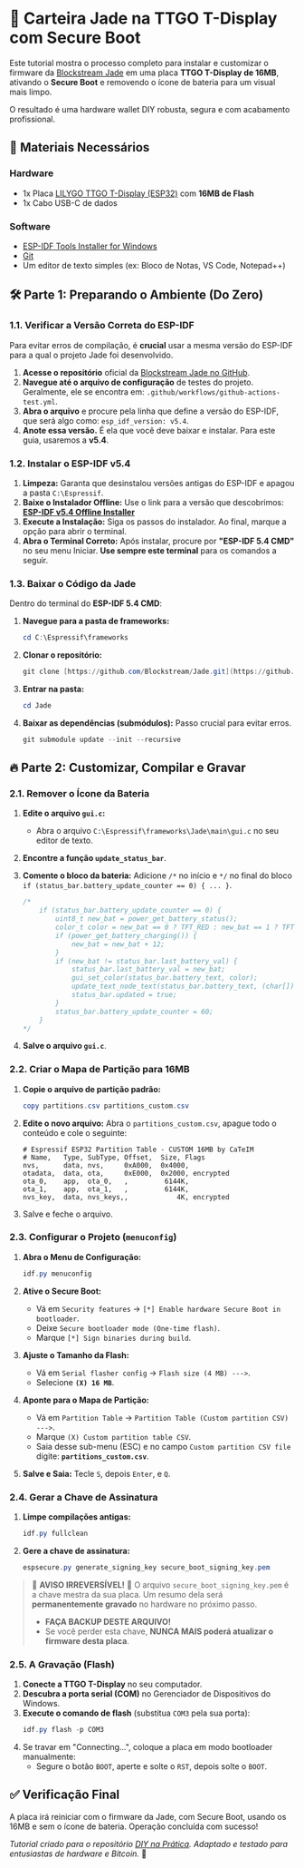 ﻿# 🔐 Carteira Jade na TTGO T-Display com Secure Boot

Este tutorial mostra o processo completo para instalar e customizar o firmware da [Blockstream Jade](https://github.com/Blockstream/Jade) em uma placa **TTGO T-Display de 16MB**, ativando o **Secure Boot** e removendo o ícone de bateria para um visual mais limpo.

O resultado é uma hardware wallet DIY robusta, segura e com acabamento profissional.

## 🧰 Materiais Necessários

### Hardware

* 1x Placa [LILYGO TTGO T-Display (ESP32)](https://s.click.aliexpress.com/e/_mqRUCxl) com **16MB de Flash**
* 1x Cabo USB-C de dados

### Software

* [ESP-IDF Tools Installer for Windows](https://github.com/espressif/idf-installer/releases/)
* [Git](https://git-scm.com/downloads)
* Um editor de texto simples (ex: Bloco de Notas, VS Code, Notepad++)

## 🛠️ Parte 1: Preparando o Ambiente (Do Zero)

### 1.1. Verificar a Versão Correta do ESP-IDF

Para evitar erros de compilação, é **crucial** usar a mesma versão do ESP-IDF para a qual o projeto Jade foi desenvolvido.

1.  **Acesse o repositório** oficial da [Blockstream Jade no GitHub](https://github.com/Blockstream/Jade).
2.  **Navegue até o arquivo de configuração** de testes do projeto. Geralmente, ele se encontra em: `.github/workflows/github-actions-test.yml`.
3.  **Abra o arquivo** e procure pela linha que define a versão do ESP-IDF, que será algo como: `esp_idf_version: v5.4`.
4.  **Anote essa versão.** É ela que você deve baixar e instalar. Para este guia, usaremos a **v5.4**.

### 1.2. Instalar o ESP-IDF v5.4

1.  **Limpeza:** Garanta que desinstalou versões antigas do ESP-IDF e apagou a pasta `C:\Espressif`.
2.  **Baixe o Instalador Offline:** Use o link para a versão que descobrimos: [**ESP-IDF v5.4 Offline Installer**](https://github.com/espressif/idf-installer/releases/download/offline-5.4/esp-idf-tools-setup-offline-5.4.exe)
3.  **Execute a Instalação:** Siga os passos do instalador. Ao final, marque a opção para abrir o terminal.
4.  **Abra o Terminal Correto:** Após instalar, procure por **"ESP-IDF 5.4 CMD"** no seu menu Iniciar. **Use sempre este terminal** para os comandos a seguir.

### 1.3. Baixar o Código da Jade

Dentro do terminal do **ESP-IDF 5.4 CMD**:

1.  **Navegue para a pasta de frameworks:**
    ```powershell
    cd C:\Espressif\frameworks
    ```
2.  **Clonar o repositório:**
    ```powershell
    git clone [https://github.com/Blockstream/Jade.git](https://github.com/Blockstream/Jade.git)
    ```
3.  **Entrar na pasta:**
    ```powershell
    cd Jade
    ```
4.  **Baixar as dependências (submódulos):** Passo crucial para evitar erros.
    ```powershell
    git submodule update --init --recursive
    ```

## 🔥 Parte 2: Customizar, Compilar e Gravar

### 2.1. Remover o Ícone da Bateria

1.  **Edite o arquivo `gui.c`:**
    -   Abra o arquivo `C:\Espressif\frameworks\Jade\main\gui.c` no seu editor de texto.
2.  **Encontre a função `update_status_bar`**.
3.  **Comente o bloco da bateria:** Adicione `/*` no início e `*/` no final do bloco `if (status_bar.battery_update_counter == 0) { ... }`.

    ```c
    /*
        if (status_bar.battery_update_counter == 0) {
            uint8_t new_bat = power_get_battery_status();
            color_t color = new_bat == 0 ? TFT_RED : new_bat == 1 ? TFT_ORANGE : TFT_WHITE;
            if (power_get_battery_charging()) {
                new_bat = new_bat + 12;
            }
            if (new_bat != status_bar.last_battery_val) {
                status_bar.last_battery_val = new_bat;
                gui_set_color(status_bar.battery_text, color);
                update_text_node_text(status_bar.battery_text, (char[]){ new_bat + '0', '\0' });
                status_bar.updated = true;
            }
            status_bar.battery_update_counter = 60;
        }
    */
    ```
4.  **Salve o arquivo `gui.c`**.

### 2.2. Criar o Mapa de Partição para 16MB

1.  **Copie o arquivo de partição padrão:**
    ```powershell
    copy partitions.csv partitions_custom.csv
    ```
2.  **Edite o novo arquivo:** Abra o `partitions_custom.csv`, apague todo o conteúdo e cole o seguinte:
    ```csv
    # Espressif ESP32 Partition Table - CUSTOM 16MB by CaTeIM
    # Name,   Type, SubType, Offset,  Size, Flags
    nvs,      data, nvs,     0xA000,  0x4000,
    otadata,  data, ota,     0xE000,  0x2000, encrypted
    ota_0,    app,  ota_0,   ,         6144K,
    ota_1,    app,  ota_1,   ,         6144K,
    nvs_key,  data, nvs_keys,,            4K, encrypted
    ```
3.  Salve e feche o arquivo.

### 2.3. Configurar o Projeto (`menuconfig`)

1.  **Abra o Menu de Configuração:**
    ```powershell
    idf.py menuconfig
    ```

2.  **Ative o Secure Boot:**
    -   Vá em `Security features` -> `[*] Enable hardware Secure Boot in bootloader`.
    -   Deixe `Secure bootloader mode (One-time flash)`.
    -   Marque `[*] Sign binaries during build`.

3.  **Ajuste o Tamanho da Flash:**
    -   Vá em `Serial flasher config` -> `Flash size (4 MB) --->`.
    -   Selecione **`(X) 16 MB`**.

4.  **Aponte para o Mapa de Partição:**
    -   Vá em `Partition Table` -> `Partition Table (Custom partition CSV) --->`.
    -   Marque `(X) Custom partition table CSV`.
    -   Saia desse sub-menu (ESC) e no campo `Custom partition CSV file` digite: **`partitions_custom.csv`**.

5.  **Salve e Saia:** Tecle `S`, depois `Enter`, e `Q`.

### 2.4. Gerar a Chave de Assinatura

1.  **Limpe compilações antigas:**
    ```powershell
    idf.py fullclean
    ```
2.  **Gere a chave de assinatura:**
    ```powershell
    espsecure.py generate_signing_key secure_boot_signing_key.pem
    ```

> 🚨 **AVISO IRREVERSÍVEL!** 🚨
> O arquivo `secure_boot_signing_key.pem` é a chave mestra da sua placa. Um resumo dela será **permanentemente gravado** no hardware no próximo passo.
> - **FAÇA BACKUP DESTE ARQUIVO!**
> - Se você perder esta chave, **NUNCA MAIS poderá atualizar o firmware desta placa**.

### 2.5. A Gravação (Flash)

1.  **Conecte a TTGO T-Display** no seu computador.
2.  **Descubra a porta serial (COM)** no Gerenciador de Dispositivos do Windows.
3.  **Execute o comando de flash** (substitua `COM3` pela sua porta):
    ```powershell
    idf.py flash -p COM3
    ```
4.  Se travar em "Connecting...", coloque a placa em modo bootloader manualmente:
    -   Segure o botão `BOOT`, aperte e solte o `RST`, depois solte o `BOOT`.

## ✅ Verificação Final

A placa irá reiniciar com o firmware da Jade, com Secure Boot, usando os 16MB e sem o ícone de bateria. Operação concluída com sucesso!

*Tutorial criado para o repositório* [_DIY na Prática_](https://github.com/CaTeIM/DIY)_. Adaptado e testado para entusiastas de hardware e Bitcoin._ 🚀